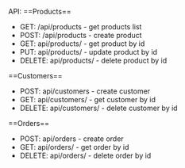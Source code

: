 API:
==Products==
- GET: /api/products - get products list
- POST: /api/products - create product
- GET: api/products/<id> - get product by id
- PUT: api/products/<id> - update product by id
- DELETE: api/products/<id> - delete product by id

==Customers==
- POST: api/customers - create customer
- GET: api/customers/<id> - get customer by id
- DELETE: api/customers/<id> - delete customer by id

==Orders==
- POST: api/orders - create order
- GET: api/orders/<id> - get order by id
- DELETE: api/orders/<id> - delete order by id

